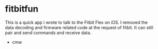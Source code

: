 fitbitfun
=========

This is a quick app i wrote to talk to the Fitbit Flex on iOS. I removed the data decoding and firmware related code at the request of fitbit. It can still pair and send commands and receive data. 

- cmw
